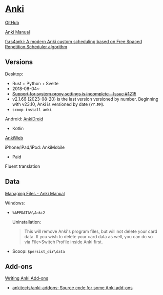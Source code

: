 # [Anki](https://apps.ankiweb.net/)
[GitHub](https://github.com/ankitects/anki)

[Anki Manual](https://docs.ankiweb.net/)

[fsrs4anki: A modern Anki custom scheduling based on Free Spaced Repetition Scheduler algorithm](https://github.com/open-spaced-repetition/fsrs4anki)

## Versions
Desktop:
- Rust + Python + Svelte
- 2018-08-04~
- ~~[Support for system proxy settings is incomplete - Issue #1215](https://github.com/ankitects/anki/issues/1215)~~
- v2.1.66 (2023-08-20) is the last version versioned by number. Beginning with v23.10, Anki is versioned by date (`YY.MM`).
- `scoop install anki`

Android: [AnkiDroid](https://github.com/ankidroid/Anki-Android)
- Kotlin

[AnkiWeb](https://ankiweb.net/decks)

iPhone/iPad/iPod: AnkiMobile
- Paid

Fluent translation

## Data
[Managing Files - Anki Manual](https://docs.ankiweb.net/files.html)

Windows:
- `%APPDATA%\Anki2`

  Uninstallation:
  > This will remove Anki's program files, but will not delete your card data. If you wish to delete your card data as well, you can do so via File>Switch Profile inside Anki first.

- Scoop: `$persist_dir\data`

## Add-ons
[Writing Anki Add-ons](https://addon-docs.ankiweb.net/)

- [ankitects/anki-addons: Source code for some Anki add-ons](https://github.com/ankitects/anki-addons)
